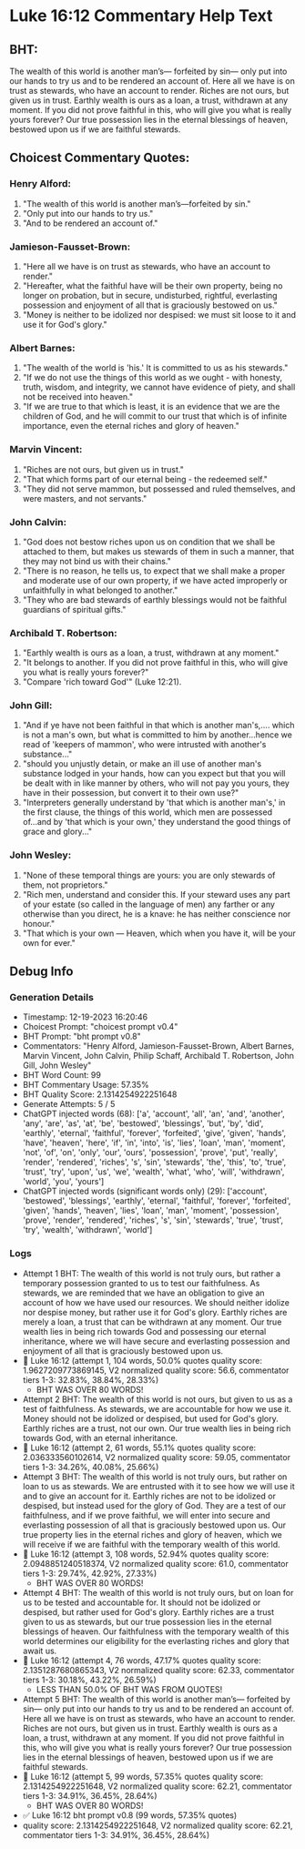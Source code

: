 # Luke 16:12 Commentary Help Text

## BHT:
The wealth of this world is another man’s— forfeited by sin— only put into our hands to try us and to be rendered an account of. Here all we have is on trust as stewards, who have an account to render. Riches are not ours, but given us in trust. Earthly wealth is ours as a loan, a trust, withdrawn at any moment. If you did not prove faithful in this, who will give you what is really yours forever? Our true possession lies in the eternal blessings of heaven, bestowed upon us if we are faithful stewards.

## Choicest Commentary Quotes:
### Henry Alford:
1. "The wealth of this world is another man’s—forfeited by sin."
2. "Only put into our hands to try us."
3. "And to be rendered an account of."

### Jamieson-Fausset-Brown:
1. "Here all we have is on trust as stewards, who have an account to render."
2. "Hereafter, what the faithful have will be their own property, being no longer on probation, but in secure, undisturbed, rightful, everlasting possession and enjoyment of all that is graciously bestowed on us."
3. "Money is neither to be idolized nor despised: we must sit loose to it and use it for God's glory."

### Albert Barnes:
1. "The wealth of the world is 'his.' It is committed to us as his stewards."
2. "If we do not use the things of this world as we ought - with honesty, truth, wisdom, and integrity, we cannot have evidence of piety, and shall not be received into heaven."
3. "If we are true to that which is least, it is an evidence that we are the children of God, and he will commit to our trust that which is of infinite importance, even the eternal riches and glory of heaven."

### Marvin Vincent:
1. "Riches are not ours, but given us in trust."
2. "That which forms part of our eternal being - the redeemed self."
3. "They did not serve mammon, but possessed and ruled themselves, and were masters, and not servants."

### John Calvin:
1. "God does not bestow riches upon us on condition that we shall be attached to them, but makes us stewards of them in such a manner, that they may not bind us with their chains."
2. "There is no reason, he tells us, to expect that we shall make a proper and moderate use of our own property, if we have acted improperly or unfaithfully in what belonged to another."
3. "They who are bad stewards of earthly blessings would not be faithful guardians of spiritual gifts."

### Archibald T. Robertson:
1. "Earthly wealth is ours as a loan, a trust, withdrawn at any moment."
2. "It belongs to another. If you did not prove faithful in this, who will give you what is really yours forever?"
3. "Compare 'rich toward God'" (Luke 12:21).

### John Gill:
1. "And if ye have not been faithful in that which is another man's,.... which is not a man's own, but what is committed to him by another...hence we read of 'keepers of mammon', who were intrusted with another's substance..."
2. "should you unjustly detain, or make an ill use of another man's substance lodged in your hands, how can you expect but that you will be dealt with in like manner by others, who will not pay you yours, they have in their possession, but convert it to their own use?"
3. "Interpreters generally understand by 'that which is another man's,' in the first clause, the things of this world, which men are possessed of...and by 'that which is your own,' they understand the good things of grace and glory..."

### John Wesley:
1. "None of these temporal things are yours: you are only stewards of them, not proprietors."
2. "Rich men, understand and consider this. If your steward uses any part of your estate (so called in the language of men) any farther or any otherwise than you direct, he is a knave: he has neither conscience nor honour."
3. "That which is your own — Heaven, which when you have it, will be your own for ever."


## Debug Info
### Generation Details
- Timestamp: 12-19-2023 16:20:46
- Choicest Prompt: "choicest prompt v0.4"
- BHT Prompt: "bht prompt v0.8"
- Commentators: "Henry Alford, Jamieson-Fausset-Brown, Albert Barnes, Marvin Vincent, John Calvin, Philip Schaff, Archibald T. Robertson, John Gill, John Wesley"
- BHT Word Count: 99
- BHT Commentary Usage: 57.35%
- BHT Quality Score: 2.1314254922251648
- Generate Attempts: 5 / 5
- ChatGPT injected words (68):
	['a', 'account', 'all', 'an', 'and', 'another', 'any', 'are', 'as', 'at', 'be', 'bestowed', 'blessings', 'but', 'by', 'did', 'earthly', 'eternal', 'faithful', 'forever', 'forfeited', 'give', 'given', 'hands', 'have', 'heaven', 'here', 'if', 'in', 'into', 'is', 'lies', 'loan', 'man', 'moment', 'not', 'of', 'on', 'only', 'our', 'ours', 'possession', 'prove', 'put', 'really', 'render', 'rendered', 'riches', 's', 'sin', 'stewards', 'the', 'this', 'to', 'true', 'trust', 'try', 'upon', 'us', 'we', 'wealth', 'what', 'who', 'will', 'withdrawn', 'world', 'you', 'yours']
- ChatGPT injected words (significant words only) (29):
	['account', 'bestowed', 'blessings', 'earthly', 'eternal', 'faithful', 'forever', 'forfeited', 'given', 'hands', 'heaven', 'lies', 'loan', 'man', 'moment', 'possession', 'prove', 'render', 'rendered', 'riches', 's', 'sin', 'stewards', 'true', 'trust', 'try', 'wealth', 'withdrawn', 'world']

### Logs
- Attempt 1 BHT: The wealth of this world is not truly ours, but rather a temporary possession granted to us to test our faithfulness. As stewards, we are reminded that we have an obligation to give an account of how we have used our resources. We should neither idolize nor despise money, but rather use it for God's glory. Earthly riches are merely a loan, a trust that can be withdrawn at any moment. Our true wealth lies in being rich towards God and possessing our eternal inheritance, where we will have secure and everlasting possession and enjoyment of all that is graciously bestowed upon us.
- 🔄 Luke 16:12 (attempt 1, 104 words, 50.0% quotes quality score: 1.9627209773869145, V2 normalized quality score: 56.6, commentator tiers 1-3: 32.83%, 38.84%, 28.33%) 
	- BHT WAS OVER 80 WORDS!
- Attempt 2 BHT: The wealth of this world is not ours, but given to us as a test of faithfulness. As stewards, we are accountable for how we use it. Money should not be idolized or despised, but used for God's glory. Earthly riches are a trust, not our own. Our true wealth lies in being rich towards God, with an eternal inheritance.
- 🔄 Luke 16:12 (attempt 2, 61 words, 55.1% quotes quality score: 2.036333560102614, V2 normalized quality score: 59.05, commentator tiers 1-3: 34.26%, 40.08%, 25.66%)
- Attempt 3 BHT: The wealth of this world is not truly ours, but rather on loan to us as stewards. We are entrusted with it to see how we will use it and to give an account for it. Earthly riches are not to be idolized or despised, but instead used for the glory of God. They are a test of our faithfulness, and if we prove faithful, we will enter into secure and everlasting possession of all that is graciously bestowed upon us. Our true property lies in the eternal riches and glory of heaven, which we will receive if we are faithful with the temporary wealth of this world.
- 🔄 Luke 16:12 (attempt 3, 108 words, 52.94% quotes quality score: 2.0948851240518374, V2 normalized quality score: 61.0, commentator tiers 1-3: 29.74%, 42.92%, 27.33%) 
	- BHT WAS OVER 80 WORDS!
- Attempt 4 BHT: The wealth of this world is not truly ours, but on loan for us to be tested and accountable for. It should not be idolized or despised, but rather used for God's glory. Earthly riches are a trust given to us as stewards, but our true possession lies in the eternal blessings of heaven. Our faithfulness with the temporary wealth of this world determines our eligibility for the everlasting riches and glory that await us.
- 🔄 Luke 16:12 (attempt 4, 76 words, 47.17% quotes quality score: 2.1351287680865343, V2 normalized quality score: 62.33, commentator tiers 1-3: 30.18%, 43.22%, 26.59%) 
	- LESS THAN 50.0% OF BHT WAS FROM QUOTES!
- Attempt 5 BHT: The wealth of this world is another man’s— forfeited by sin— only put into our hands to try us and to be rendered an account of. Here all we have is on trust as stewards, who have an account to render. Riches are not ours, but given us in trust. Earthly wealth is ours as a loan, a trust, withdrawn at any moment. If you did not prove faithful in this, who will give you what is really yours forever? Our true possession lies in the eternal blessings of heaven, bestowed upon us if we are faithful stewards.
- 🔄 Luke 16:12 (attempt 5, 99 words, 57.35% quotes quality score: 2.1314254922251648, V2 normalized quality score: 62.21, commentator tiers 1-3: 34.91%, 36.45%, 28.64%) 
	- BHT WAS OVER 80 WORDS!
- ✅ Luke 16:12 bht prompt v0.8 (99 words, 57.35% quotes)
- quality score: 2.1314254922251648, V2 normalized quality score: 62.21, commentator tiers 1-3: 34.91%, 36.45%, 28.64%)
